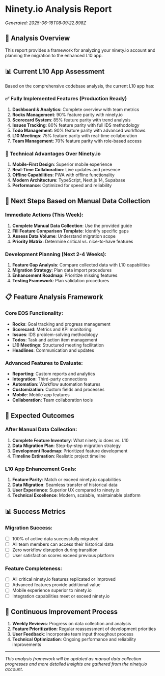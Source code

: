 # Ninety.io Analysis Report
*Generated: 2025-06-18T08:09:22.898Z*

## 🎯 Analysis Overview

This report provides a framework for analyzing your ninety.io account and planning the migration to the enhanced L10 app.

## 📊 Current L10 App Assessment

Based on the comprehensive codebase analysis, the current L10 app has:

### ✅ **Fully Implemented Features (Production Ready)**
1. **Dashboard & Analytics**: Complete overview with team metrics
2. **Rocks Management**: 90% feature parity with ninety.io
3. **Scorecard System**: 85% feature parity with trend analysis
4. **Issues Tracking**: 80% feature parity with full IDS methodology
5. **Todo Management**: 90% feature parity with advanced workflows
6. **L10 Meetings**: 75% feature parity with real-time collaboration
7. **Team Management**: 70% feature parity with role-based access

### 🔄 **Technical Advantages Over Ninety.io**
1. **Mobile-First Design**: Superior mobile experience
2. **Real-Time Collaboration**: Live updates and presence
3. **Offline Capabilities**: PWA with offline functionality
4. **Modern Architecture**: TypeScript, Next.js 14, Supabase
5. **Performance**: Optimized for speed and reliability

## 🎯 **Next Steps Based on Manual Data Collection**

### Immediate Actions (This Week):
1. **Complete Manual Data Collection**: Use the provided guide
2. **Fill Feature Comparison Template**: Identify specific gaps
3. **Assess Data Volume**: Understand migration scope
4. **Priority Matrix**: Determine critical vs. nice-to-have features

### Development Planning (Next 2-4 Weeks):
1. **Feature Gap Analysis**: Compare collected data with L10 capabilities
2. **Migration Strategy**: Plan data import procedures
3. **Enhancement Roadmap**: Prioritize missing features
4. **Testing Framework**: Plan validation procedures

## 📋 **Feature Analysis Framework**

### Core EOS Functionality:
- **Rocks**: Goal tracking and progress management
- **Scorecard**: Metrics and KPI monitoring
- **Issues**: IDS problem-solving methodology
- **Todos**: Task and action item management
- **L10 Meetings**: Structured meeting facilitation
- **Headlines**: Communication and updates

### Advanced Features to Evaluate:
- **Reporting**: Custom reports and analytics
- **Integration**: Third-party connections
- **Automation**: Workflow automation features
- **Customization**: Custom fields and processes
- **Mobile**: Mobile app features
- **Collaboration**: Team collaboration tools

## 🎯 **Expected Outcomes**

### After Manual Data Collection:
1. **Complete Feature Inventory**: What ninety.io does vs. L10
2. **Data Migration Plan**: Step-by-step migration strategy
3. **Development Roadmap**: Prioritized feature development
4. **Timeline Estimation**: Realistic project timeline

### L10 App Enhancement Goals:
1. **Feature Parity**: Match or exceed ninety.io capabilities
2. **Data Migration**: Seamless transfer of historical data
3. **User Experience**: Superior UX compared to ninety.io
4. **Technical Excellence**: Modern, scalable, maintainable platform

## 📊 **Success Metrics**

### Migration Success:
- [ ] 100% of active data successfully migrated
- [ ] All team members can access their historical data
- [ ] Zero workflow disruption during transition
- [ ] User satisfaction scores exceed previous platform

### Feature Completeness:
- [ ] All critical ninety.io features replicated or improved
- [ ] Advanced features provide additional value
- [ ] Mobile experience superior to ninety.io
- [ ] Integration capabilities meet or exceed ninety.io

## 🔄 **Continuous Improvement Process**

1. **Weekly Reviews**: Progress on data collection and analysis
2. **Feature Prioritization**: Regular reassessment of development priorities
3. **User Feedback**: Incorporate team input throughout process
4. **Technical Optimization**: Ongoing performance and reliability improvements

---

*This analysis framework will be updated as manual data collection progresses and more detailed insights are gathered from the ninety.io account.*
